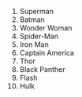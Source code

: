 1. Superman  
2. Batman  
3. Wonder Woman  
4. Spider-Man  
5. Iron Man  
6. Captain America  
7. Thor  
8. Black Panther  
9. Flash  
10. Hulk  